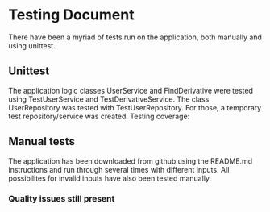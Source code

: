 # Testing Document
There have been a myriad of tests run on the application, both manually and using unittest.

## Unittest
The application logic classes UserService and FindDerivative were tested using TestUserService and TestDerivativeService. The class UserRepository was tested with TestUserRepository. 
For those, a temporary test repository/service was created.
Testing coverage: 

## Manual tests
The application has been downloaded from github using the README.md instructions and run through several times with different inputs. All possibilites for invalid 
inputs have also been tested manually. 

### Quality issues still present

